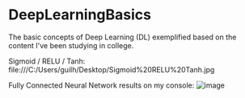 # DeepLearningBasics
The basic concepts of Deep Learning (DL) exemplified based on the content I've been studying in college.

Sigmoid / RELU / Tanh:
file:///C:/Users/guilh/Desktop/Sigmoid%20RELU%20Tanh.jpg

Fully Connected Neural Network results on my console:
![image](https://user-images.githubusercontent.com/31170255/224188143-935e083f-2187-4534-9ebc-c70c7806d9df.png)
